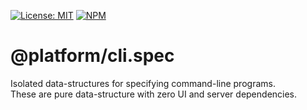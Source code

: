 [![License: MIT](https://img.shields.io/badge/License-MIT-blue.svg)](https://opensource.org/licenses/MIT)
[![NPM](https://img.shields.io/npm/v/@platform/cli.spec.svg?colorB=blue&style=flat)](https://www.npmjs.com/package/@platform/cli.spec)

# @platform/cli.spec

Isolated data-structures for specifying command-line programs.  
These are pure data-structure with zero UI and server dependencies.

<p>&nbsp;</p>
<p>&nbsp;</p>

